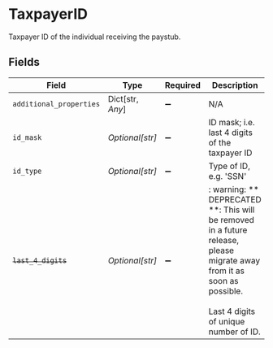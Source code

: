 # TaxpayerID

Taxpayer ID of the individual receiving the paystub.


## Fields

| Field                                                                                                                                                          | Type                                                                                                                                                           | Required                                                                                                                                                       | Description                                                                                                                                                    |
| -------------------------------------------------------------------------------------------------------------------------------------------------------------- | -------------------------------------------------------------------------------------------------------------------------------------------------------------- | -------------------------------------------------------------------------------------------------------------------------------------------------------------- | -------------------------------------------------------------------------------------------------------------------------------------------------------------- |
| `additional_properties`                                                                                                                                        | Dict[str, *Any*]                                                                                                                                               | :heavy_minus_sign:                                                                                                                                             | N/A                                                                                                                                                            |
| `id_mask`                                                                                                                                                      | *Optional[str]*                                                                                                                                                | :heavy_minus_sign:                                                                                                                                             | ID mask; i.e. last 4 digits of the taxpayer ID                                                                                                                 |
| `id_type`                                                                                                                                                      | *Optional[str]*                                                                                                                                                | :heavy_minus_sign:                                                                                                                                             | Type of ID, e.g. 'SSN'                                                                                                                                         |
| ~~`last_4_digits`~~                                                                                                                                            | *Optional[str]*                                                                                                                                                | :heavy_minus_sign:                                                                                                                                             | : warning: ** DEPRECATED **: This will be removed in a future release, please migrate away from it as soon as possible.<br/><br/>Last 4 digits of unique number of ID. |